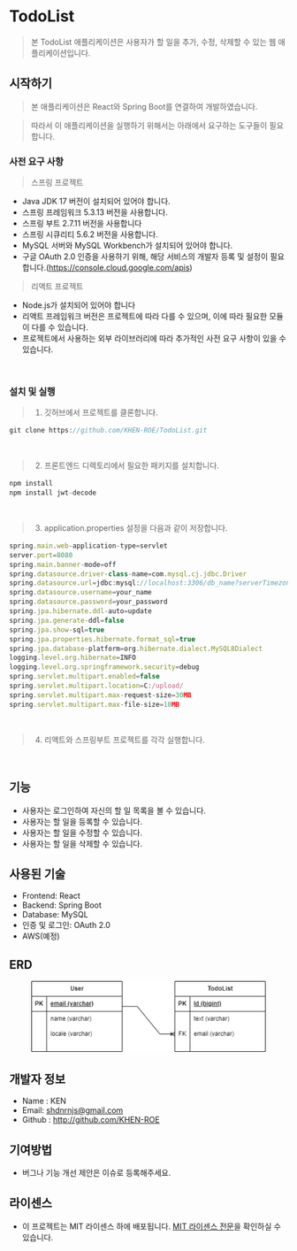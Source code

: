 # TodoList
> 본 TodoList 애플리케이션은 사용자가 할 일을 추가, 수정, 삭제할 수 있는 웹 애플리케이션입니다.

## 시작하기

> 본 애플리케이션은 React와 Spring Boot를 연결하여 개발하였습니다.

> 따라서 이 애플리케이션을 실행하기 위해서는 아래에서 요구하는 도구들이 필요합니다.

### 사전 요구 사항

> 스프링 프로젝트
 - Java JDK 17 버전이 설치되어 있어야 합니다.
 - 스프링 프레임워크 5.3.13 버전을 사용합니다.
 - 스프링 부트 2.7.11 버전을 사용합니다
 - 스프링 시큐리티 5.6.2 버전을 사용합니다.
 - MySQL 서버와 MySQL Workbench가 설치되어 있어야 합니다.
 - 구글 OAuth 2.0 인증을 사용하기 위해, 해당 서비스의 개발자 등록 및 설정이 필요합니다.(https://console.cloud.google.com/apis)
 
> 리액트 프로젝트
 - Node.js가 설치되어 있어야 합니다
 - 리액트 프레임워크 버전은 프로젝트에 따라 다를 수 있으며, 이에 따라 필요한 모듈이 다를 수 있습니다.
 - 프로젝트에서 사용하는 외부 라이브러리에 따라 추가적인 사전 요구 사항이 있을 수 있습니다.
 
 <br />
 
### 설치 및 실행

> 1. 깃허브에서 프로젝트를 클론합니다.
```javascript
git clone https://github.com/KHEN-ROE/TodoList.git
```
<br />

> 2. 프론트엔드 디렉토리에서 필요한 패키지를 설치합니다.
```javascript
npm install
npm install jwt-decode
```
<br />

> 3. application.properties 설정을 다음과 같이 저장합니다.
```javascript
spring.main.web-application-type=servlet
server.port=8080
spring.main.banner-mode=off
spring.datasource.driver-class-name=com.mysql.cj.jdbc.Driver
spring.datasource.url=jdbc:mysql://localhost:3306/db_name?serverTimezone=UTC&characterEncoding=UTF-8
spring.datasource.username=your_name
spring.datasource.password=your_password
spring.jpa.hibernate.ddl-auto=update
spring.jpa.generate-ddl=false
spring.jpa.show-sql=true
spring.jpa.properties.hibernate.format_sql=true
spring.jpa.database-platform=org.hibernate.dialect.MySQL8Dialect
logging.level.org.hibernate=INFO
logging.level.org.springframework.security=debug
spring.servlet.multipart.enabled=false
spring.servlet.multipart.location=C:/upload/
spring.servlet.multipart.max-request-size=30MB
spring.servlet.multipart.max-file-size=10MB
```
<br />

> 4. 리액트와 스프링부트 프로젝트를 각각 실행합니다.

<br />

## 기능
 - 사용자는 로그인하여 자신의 할 일 목록을 볼 수 있습니다.
 - 사용자는 할 일을 등록할 수 있습니다.
 - 사용자는 할 일을 수정할 수 있습니다.
 - 사용자는 할 일을 삭제할 수 있습니다.
 
 ## 사용된 기술
  - Frontend: React
  - Backend: Spring Boot
  - Database: MySQL
  - 인증 및 로그인: OAuth 2.0
  - AWS(예정)
 
 ## ERD
 <figure align="center">
  <img src="https://github.com/KHEN-ROE/TodoList/blob/main/image/erd.png">
</figure>
 
 ## 개발자 정보
 - Name : KEN
 - Email: shdnrnjs@gmail.com
 - Github : http://github.com/KHEN-ROE
 
 ## 기여방법
  - 버그나 기능 개선 제안은 이슈로 등록해주세요.
 
 ## 라이센스
 
 + 이 프로젝트는 MIT 라이센스 하에 배포됩니다. [MIT 라이센스 전문](https://opensource.org/licenses/MIT)을 확인하실 수 있습니다.


